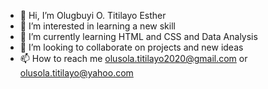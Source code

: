 - 👋 Hi, I’m Olugbuyi O. Titilayo Esther
- 👀 I’m interested in learning a new skill
- 🌱 I’m currently learning HTML and CSS and Data Analysis
- 💞️ I’m looking to collaborate on projects and new ideas
- 📫 How to reach me olusola.titilayo2020@gmail.com or olusola.titilayo@yahoo.com

<!---
4everjoy/4everjoy is a ✨ special ✨ repository because its `README.md` (this file) appears on your GitHub profile.
You can click the Preview link to take a look at your changes.
--->
